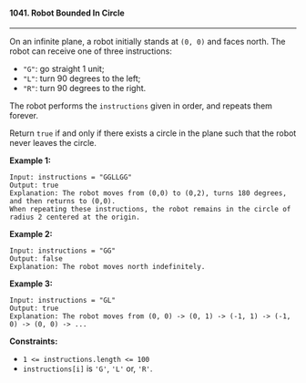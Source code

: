 #### 1041. Robot Bounded In Circle

---

On an infinite plane, a robot initially stands at `(0, 0)` and faces north. The robot can receive one of three instructions:

- `"G"`: go straight 1 unit;
- `"L"`: turn 90 degrees to the left;
- `"R"`: turn 90 degrees to the right.

The robot performs the `instructions` given in order, and repeats them forever.

Return `true` if and only if there exists a circle in the plane such that the robot never leaves the circle.

 

**Example 1:**

```
Input: instructions = "GGLLGG"
Output: true
Explanation: The robot moves from (0,0) to (0,2), turns 180 degrees, and then returns to (0,0).
When repeating these instructions, the robot remains in the circle of radius 2 centered at the origin.
```

**Example 2:**

```
Input: instructions = "GG"
Output: false
Explanation: The robot moves north indefinitely.
```

**Example 3:**

```
Input: instructions = "GL"
Output: true
Explanation: The robot moves from (0, 0) -> (0, 1) -> (-1, 1) -> (-1, 0) -> (0, 0) -> ...
```

 

**Constraints:**

- `1 <= instructions.length <= 100`
- `instructions[i]` is `'G'`, `'L'` or, `'R'`.